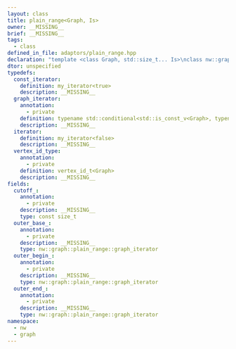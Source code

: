 ```yaml
---
layout: class
title: plain_range<Graph, Is>
owner: __MISSING__
brief: __MISSING__
tags:
  - class
defined_in_file: adaptors/plain_range.hpp
declaration: "template <class Graph, std::size_t... Is>\nclass nw::graph::plain_range;"
dtor: unspecified
typedefs:
  const_iterator:
    definition: my_iterator<true>
    description: __MISSING__
  graph_iterator:
    annotation:
      - private
    definition: typename std::conditional<std::is_const_v<Graph>, typename Graph::const_iterator, typename Graph::iterator>::type
    description: __MISSING__
  iterator:
    definition: my_iterator<false>
    description: __MISSING__
  vertex_id_type:
    annotation:
      - private
    definition: vertex_id_t<Graph>
    description: __MISSING__
fields:
  cutoff_:
    annotation:
      - private
    description: __MISSING__
    type: const size_t
  outer_base_:
    annotation:
      - private
    description: __MISSING__
    type: nw::graph::plain_range::graph_iterator
  outer_begin_:
    annotation:
      - private
    description: __MISSING__
    type: nw::graph::plain_range::graph_iterator
  outer_end_:
    annotation:
      - private
    description: __MISSING__
    type: nw::graph::plain_range::graph_iterator
namespace:
  - nw
  - graph
---
```

